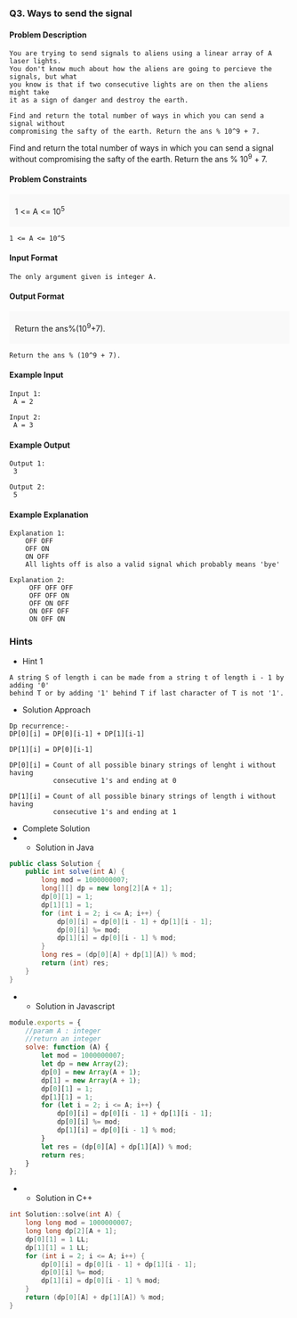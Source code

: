 ### Q3. Ways to send the signal
#### Problem Description
```text
You are trying to send signals to aliens using a linear array of A laser lights. 
You don't know much about how the aliens are going to percieve the signals, but what 
you know is that if two consecutive lights are on then the aliens might take 
it as a sign of danger and destroy the earth.

Find and return the total number of ways in which you can send a signal without 
compromising the safty of the earth. Return the ans % 10^9 + 7.
```
<p> Find and return the total number of ways in which you can send a signal without 
compromising the safty of the earth. Return the ans % 10<sup>9</sup> + 7.</p>

#### Problem Constraints
<div style="background-color: #f9f9f9; padding: 5px 10px;">
    <p>1 &lt;= A &lt;= 10<sup>5</sup></p>
</div>

```text
1 <= A <= 10^5
```
#### Input Format
```text
The only argument given is integer A.
```
#### Output Format
<div style="background-color: #f9f9f9; padding: 5px 10px;">
    <p>Return the ans%(10<sup>9</sup>+7). </p>
</div>

```text
Return the ans % (10^9 + 7).
```
#### Example Input
```text
Input 1:
 A = 2

Input 2:
 A = 3
```
#### Example Output
```text
Output 1:
 3

Output 2:
 5
```
#### Example Explanation
```text
Explanation 1:
    OFF OFF
    OFF ON 
    ON OFF
    All lights off is also a valid signal which probably means 'bye'

Explanation 2:
     OFF OFF OFF
     OFF OFF ON
     OFF ON OFF 
     ON OFF OFF
     ON OFF ON
```
### Hints
* Hint 1
```text
A string S of length i can be made from a string t of length i - 1 by adding '0' 
behind T or by adding '1' behind T if last character of T is not '1'.
```
* Solution Approach
```text
Dp recurrence:-
DP[0][i] = DP[0][i-1] + DP[1][i-1]

DP[1][i] = DP[0][i-1]

DP[0][i] = Count of all possible binary strings of lenght i without having 
           consecutive 1's and ending at 0

DP[1][i] = Count of all possible binary strings of length i without having 
           consecutive 1's and ending at 1
```
* Complete Solution
* * Solution in Java
```java
public class Solution {
    public int solve(int A) {
        long mod = 1000000007;
        long[][] dp = new long[2][A + 1];
        dp[0][1] = 1;
        dp[1][1] = 1;
        for (int i = 2; i <= A; i++) {
            dp[0][i] = dp[0][i - 1] + dp[1][i - 1];
            dp[0][i] %= mod;
            dp[1][i] = dp[0][i - 1] % mod;
        }
        long res = (dp[0][A] + dp[1][A]) % mod;
        return (int) res;
    }
}
```
* * Solution in Javascript
```javascript
module.exports = {
    //param A : integer
    //return an integer
    solve: function (A) {
        let mod = 1000000007;
        let dp = new Array(2);
        dp[0] = new Array(A + 1);
        dp[1] = new Array(A + 1);
        dp[0][1] = 1;
        dp[1][1] = 1;
        for (let i = 2; i <= A; i++) {
            dp[0][i] = dp[0][i - 1] + dp[1][i - 1];
            dp[0][i] %= mod;
            dp[1][i] = dp[0][i - 1] % mod;
        }
        let res = (dp[0][A] + dp[1][A]) % mod;
        return res;
    }
};
```
* * Solution in C++
```cpp
int Solution::solve(int A) {
    long long mod = 1000000007;
    long long dp[2][A + 1];
    dp[0][1] = 1 LL;
    dp[1][1] = 1 LL;
    for (int i = 2; i <= A; i++) {
        dp[0][i] = dp[0][i - 1] + dp[1][i - 1];
        dp[0][i] %= mod;
        dp[1][i] = dp[0][i - 1] % mod;
    }
    return (dp[0][A] + dp[1][A]) % mod;
}
```

